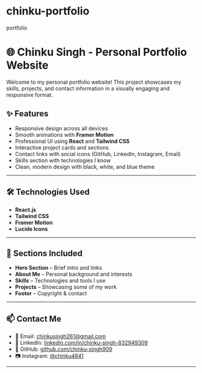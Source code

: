 # chinku-portfolio
portfolio
# 🌐 Chinku Singh - Personal Portfolio Website

Welcome to my personal portfolio website! This project showcases my skills, projects, and contact information in a visually engaging and responsive format.



## ✨ Features

- Responsive design across all devices  
- Smooth animations with **Framer Motion**  
- Professional UI using **React** and **Tailwind CSS**  
- Interactive project cards and sections  
- Contact links with social icons (GitHub, LinkedIn, Instagram, Email)  
- Skills section with technologies I know  
- Clean, modern design with black, white, and blue theme  

---

## 🛠️ Technologies Used

- **React.js**  
- **Tailwind CSS**  
- **Framer Motion**  
- **Lucide Icons**  

---

## 📂 Sections Included

- **Hero Section** – Brief intro and links  
- **About Me** – Personal background and interests  
- **Skills** – Technologies and tools I use  
- **Projects** – Showcasing some of my work  
- **Footer** – Copyright & contact  

---

## 📫 Contact Me

- 📧 Email: [chinkusingh261@gmail.com](mailto:chinkusingh261@gmail.com)  
- 💼 LinkedIn: [linkedin.com/in/chinku-singh-832949309](https://www.linkedin.com/in/chinku-singh-832949309/)  
- 🐙 GitHub: [github.com/chinku-singh909](https://github.com/chinku-singh909)  
- 📷 Instagram: [@chinku4841](https://www.instagram.com/chinku4841/)  

---

